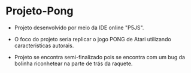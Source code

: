 # Projeto-Pong
- Projeto desenvolvido por meio da IDE online "P5JS".
- O foco do projeto seria replicar o jogo PONG de Atari utilizando caracteristicas autorais. 

- Projeto se encontra semi-finalizado pois se encontra com um bug da bolinha riconhetear na parte de trás da raquete.
